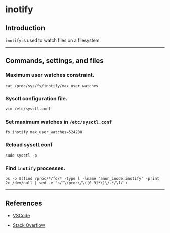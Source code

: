 # inotify

## Introduction

`inotify` is used to watch files on a filesystem.

---

## Commands, settings, and files

### Maximum user watches constraint.

```
cat /proc/sys/fs/inotify/max_user_watches
```

### Sysctl configuration file.

```
vim /etc/sysctl.conf
```

### Set maximum watches in `/etc/sysctl.conf`

```
fs.inotify.max_user_watches=524288
```

### Reload sysctl.conf

```
sudo sysctl -p
```

### Find `inotify` processes.

```
ps -p $(find /proc/*/fd/* -type l -lname 'anon_inode:inotify' -print 2> /dev/null | sed -e 's/^\/proc\/\([0-9]*\)\/.*/\1/')
```

---

## References

* [VSCode](https://code.visualstudio.com/docs/setup/linux#_visual-studio-code-is-unable-to-watch-for-file-changes-in-this-large-workspace-error-enospc)

* [Stack Overflow](https://stackoverflow.com/questions/25470672/how-to-stop-inotify-from-monitoring-a-directory)